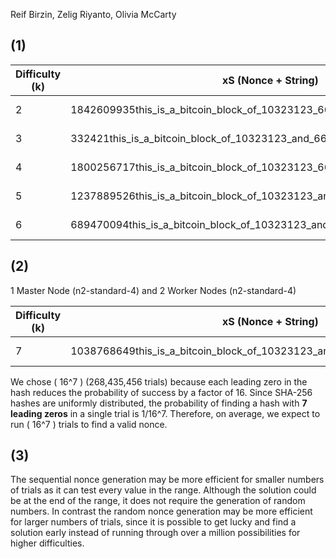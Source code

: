 Reif Birzin, Zelig Riyanto, Olivia McCarty

## (1) 

| Difficulty (k) | xS (Nonce + String) | SHA-256 Hash | Time Elapsed | Trials |
|--------------|------------------------------|------------------------------------------------------------------|--------------|--------------------------|
| 2 | 1842609935this_is_a_bitcoin_block_of_10323123_66024292_77898238 | 001ccc9fcef1723057efc1f7817bf60eb338bd3962f0d30a72d1aac269d64d6d | 1s | 256 (\(16^2\)) |
| 3 | 332421this_is_a_bitcoin_block_of_10323123_and_66024292_and_77898238 | 000c146e90f0b04b85cb43e35bd7686c2c533e64b5aee456711da20d6b654a72 | 1s | 4,096 (\(16^3\)) |
| 4 | 1800256717this_is_a_bitcoin_block_of_10323123_66024292_77898238 | 00003347cb84d338835c0a94cb07707bf507e0930c84b6d01a97109fbf1a93f8 | 2s | 65,536 (\(16^4\)) |
| 5 | 1237889526this_is_a_bitcoin_block_of_10323123_and_66024292_and_77898238 | 000005ed60d62850ab0a922419b33ea5cb40cba6fce636a7cf754f9d8c1151ba | 2s | 1,048,576 (\(16^5\)) |
| 6 | 689470094this_is_a_bitcoin_block_of_10323123_and_66024292_and_77898238 | 000000decbddf1b818c3bd135a147a35ec691ea90aae6ca13fb8d552be1e6467 | 8s | 16,777,216 (\(16^6\)) |

## (2) 
1 Master Node (n2-standard-4) and
2 Worker Nodes (n2-standard-4)
   
| Difficulty (k) | xS (Nonce + String) | SHA-256 Hash | Time Elapsed | Trials |
|--------------|------------------------------|------------------------------------------------------------------|--------------|--------------------------|
7 | 1038768649this_is_a_bitcoin_block_of_10323123_and_66024292_and_77898238 | 0000000d73808650ffd76433e2ecbff0d598060a8bad6eacf62ceb1e2ffccdc9 | 122s | 268,435,456 (\(16^7\)) |

  We chose \( 16^7 \) (268,435,456 trials) because each leading zero in the hash reduces the probability of success by a factor of 16. Since SHA-256 hashes are uniformly distributed, the probability of finding a hash with **7 leading zeros** in a single trial is 1/16^7. Therefore, on average, we expect to run \( 16^7 \) trials to find a valid nonce.

## (3)
The sequential nonce generation may be more efficient for smaller numbers of trials as it can test every value in the range. Although the solution could be at the end of the range, it does not require the generation of random numbers. In contrast the random nonce generation may be more efficient for larger numbers of trials, since it is possible to get lucky and find a solution early instead of running through over a million possibilities for higher difficulties.
